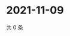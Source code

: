 # 2021-11-09

共 0 条

<!-- BEGIN WEIBO -->
<!-- 最后更新时间 Tue Nov 09 2021 19:12:04 GMT+0800 (China Standard Time) -->

<!-- END WEIBO -->
